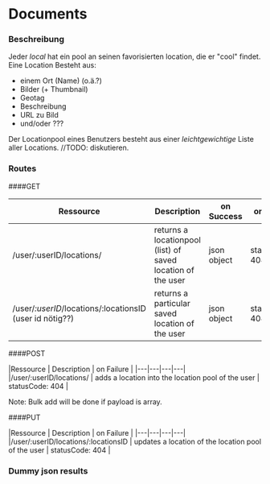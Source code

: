 # Documents

### Beschreibung
Jeder _local_ hat ein pool an seinen favorisierten location, die er "cool" findet. Eine Location Besteht aus:
 - einem Ort (Name) (o.ä.?)
 - Bilder (+ Thumbnail)
 - Geotag
 - Beschreibung 
 - URL zu Bild
 - und/oder ???

Der Locationpool eines Benutzers besteht aus einer _leichtgewichtige_ Liste aller Locations. //TODO: diskutieren.


### Routes
####GET

|Ressource   | Description  |  on Success | on Failure |
|---|---|---|---|
|/user/:userID/locations/  | returns a locationpool (list) of saved location of the user   | json object | statusCode: 404 |
|/user/*:userID*/locations/:locationsID (user id nötig??) | returns a particular saved location of the user | json object | statusCode: 404 |

####POST

|Ressource   | Description  | on Failure |
|---|---|---|---|
|/user/:userID/locations/  | adds a location into the location pool of the user   |  statusCode: 404 |

Note: Bulk add will be done if payload is array.

####PUT


|Ressource   | Description  | on Failure |
|---|---|---|---|
|/user/:userID/locations/:locationsID  | updates a location of the location pool of the user   |  statusCode: 404 |



### Dummy json results

```

```
